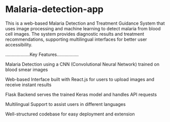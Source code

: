 # Malaria-detection-app
This is a web-based Malaria Detection and Treatment Guidance System that uses image processing and machine learning to detect malaria from blood cell images. The system provides diagnostic results and treatment recommendations, supporting multilingual interfaces for better user accessibility.

...................Key Features.................

  Malaria Detection using a CNN (Convolutional Neural Network) trained on blood smear images

  Web-based Interface built with React.js for users to upload images and receive instant results

  Flask Backend serves the trained Keras model and handles API requests

  Multilingual Support to assist users in different languages

  Well-structured codebase for easy deployment and extension

